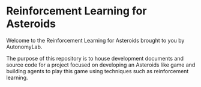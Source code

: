 # Reinforcement Learning for Asteroids

Welcome to the Reinforcement Learning for Asteroids brought to you by AutonomyLab.

The purpose of this repository is to house development documents and source code for a project focused on developing an Asteroids like game and building agents to play this game using techniques such as reinforcement learning.